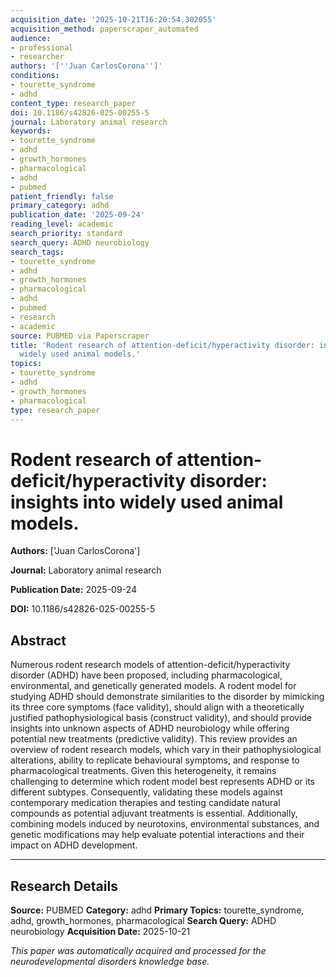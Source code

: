 ```yaml
---
acquisition_date: '2025-10-21T16:20:54.302055'
acquisition_method: paperscraper_automated
audience:
- professional
- researcher
authors: '[''Juan CarlosCorona'']'
conditions:
- tourette_syndrome
- adhd
content_type: research_paper
doi: 10.1186/s42826-025-00255-5
journal: Laboratory animal research
keywords:
- tourette_syndrome
- adhd
- growth_hormones
- pharmacological
- adhd
- pubmed
patient_friendly: false
primary_category: adhd
publication_date: '2025-09-24'
reading_level: academic
search_priority: standard
search_query: ADHD neurobiology
search_tags:
- tourette_syndrome
- adhd
- growth_hormones
- pharmacological
- adhd
- pubmed
- research
- academic
source: PUBMED via Paperscraper
title: 'Rodent research of attention-deficit/hyperactivity disorder: insights into
  widely used animal models.'
topics:
- tourette_syndrome
- adhd
- growth_hormones
- pharmacological
type: research_paper
---
```


# Rodent research of attention-deficit/hyperactivity disorder: insights into widely used animal models.

**Authors:** ['Juan CarlosCorona']

**Journal:** Laboratory animal research

**Publication Date:** 2025-09-24

**DOI:** 10.1186/s42826-025-00255-5

## Abstract

Numerous rodent research models of attention-deficit/hyperactivity disorder (ADHD) have been proposed, including pharmacological, environmental, and genetically generated models. A rodent model for studying ADHD should demonstrate similarities to the disorder by mimicking its three core symptoms (face validity), should align with a theoretically justified pathophysiological basis (construct validity), and should provide insights into unknown aspects of ADHD neurobiology while offering potential new treatments (predictive validity). This review provides an overview of rodent research models, which vary in their pathophysiological alterations, ability to replicate behavioural symptoms, and response to pharmacological treatments. Given this heterogeneity, it remains challenging to determine which rodent model best represents ADHD or its different subtypes. Consequently, validating these models against contemporary medication therapies and testing candidate natural compounds as potential adjuvant treatments is essential. Additionally, combining models induced by neurotoxins, environmental substances, and genetic modifications may help evaluate potential interactions and their impact on ADHD development.

---

## Research Details

**Source:** PUBMED
**Category:** adhd
**Primary Topics:** tourette_syndrome, adhd, growth_hormones, pharmacological
**Search Query:** ADHD neurobiology
**Acquisition Date:** 2025-10-21

*This paper was automatically acquired and processed for the neurodevelopmental disorders knowledge base.*
